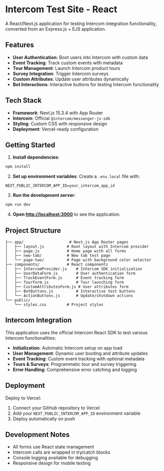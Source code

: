 # Intercom Test Site - React

A React/Next.js application for testing Intercom integration functionality, converted from an Express.js + EJS application.

## Features

- **User Authentication**: Boot users into Intercom with custom data
- **Event Tracking**: Track custom events with metadata
- **Tour Management**: Launch Intercom product tours
- **Survey Integration**: Trigger Intercom surveys
- **Custom Attributes**: Update user attributes dynamically
- **Bot Interactions**: Interactive buttons for testing Intercom functionality

## Tech Stack

- **Framework**: Next.js 15.3.4 with App Router
- **Intercom**: Official `@intercom/messenger-js-sdk`
- **Styling**: Custom CSS with responsive design
- **Deployment**: Vercel-ready configuration

## Getting Started

1. **Install dependencies**:
```bash
npm install
```

2. **Set up environment variables**:
Create a `.env.local` file with:
```
NEXT_PUBLIC_INTERCOM_APP_ID=your_intercom_app_id
```

3. **Run the development server**:
```bash
npm run dev
```

4. **Open [http://localhost:3000](http://localhost:3000)** to see the application.

## Project Structure

```
├── app/                    # Next.js App Router pages
│   ├── layout.js          # Root layout with Intercom provider
│   ├── page.js            # Home page with all forms
│   ├── new-tab/           # New tab test page
│   └── page-two/          # Page with background color selector
├── components/            # React components
│   ├── IntercomProvider.js    # Intercom SDK initialization
│   ├── UserDataForm.js        # User authentication form
│   ├── TrackEventForm.js      # Event tracking form
│   ├── TourForm.js            # Tour launching form
│   ├── CustomAttributesForm.js # User attributes form
│   ├── BotButtons.js          # Interactive test buttons
│   └── ActionButtons.js       # Update/shutdown actions
└── public/
    └── styles.css         # Project styles
```

## Intercom Integration

This application uses the official Intercom React SDK to test various Intercom functionalities:

- **Initialization**: Automatic Intercom setup on app load
- **User Management**: Dynamic user booting and attribute updates
- **Event Tracking**: Custom event tracking with optional metadata
- **Tours & Surveys**: Programmatic tour and survey triggering
- **Error Handling**: Comprehensive error catching and logging

## Deployment

Deploy to Vercel:

1. Connect your GitHub repository to Vercel
2. Add your `NEXT_PUBLIC_INTERCOM_APP_ID` environment variable
3. Deploy automatically on push

## Development Notes

- All forms use React state management
- Intercom calls are wrapped in try/catch blocks
- Console logging available for debugging
- Responsive design for mobile testing
